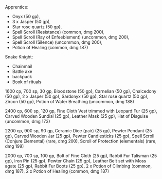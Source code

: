 Apprentice:
* Onyx (50 gp), 
* 3 x Jasper (50 gp), 
* Star rose quartz (50 gp), 
* Spell Scroll (Resistance) (common, dmg 200), 
* Spell Scroll (Ray of Enfeeblement) (uncommon, dmg 200), 
* Spell Scroll (Silence) (uncommon, dmg 200), 
* Potion of Healing (common, dmg 187)

Snake Knight:
* Chainmail
* Battle axe
* backpack 
* Book of rituals

1600 cp, 700 sp, 30 gp, Bloodstone (50 gp), Carnelian (50 gp), Chalcedony (50 gp), 2 x Jasper (50 gp), Sardonyx (50 gp), Star rose quartz (50 gp), Zircon (50 gp), Potion of Water Breathing (uncommon, dmg 188)

2400 cp, 600 sp, 120 gp, Fine Cloth Vest trimmed with Leopard Fur (25 gp), Carved Wooden Sundial (25 gp), Leather Mask (25 gp), Hat of Disguise (uncommon, dmg 173)

2200 cp, 900 sp, 90 gp, Ceramic Dice (pair) (25 gp), Pewter Pendant (25 gp), Carved Wooden Jar (25 gp), Pewter Candlesticks (25 gp), Spell Scroll (Conjure Elemental) (rare, dmg 200), Scroll of Protection (elementals) (rare, dmg 199)

2000 cp, 700 sp, 100 gp, Bolt of Fine Cloth (25 gp), Rabbit Fur Talisman (25 gp), Iron Pin (25 gp), Pewter Chain (25 gp), Leather Belt set with Moss agate (25 gp), Rabbit Fur Boots (25 gp), 2 x Potion of Climbing (common, dmg 187), 2 x Potion of Healing (common, dmg 187)

